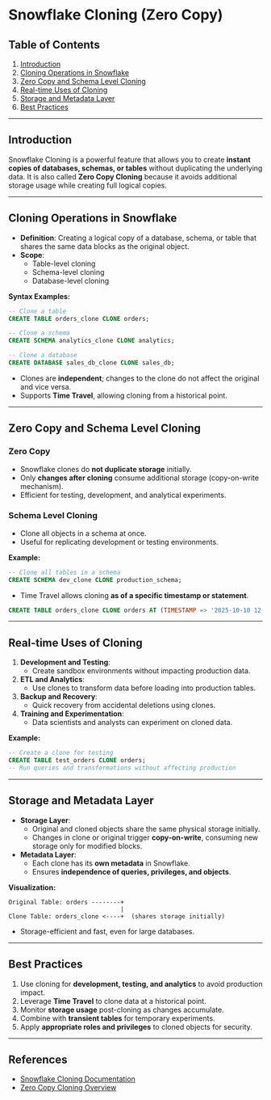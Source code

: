 # Snowflake Cloning (Zero Copy)

## Table of Contents
1. [Introduction](#introduction)  
2. [Cloning Operations in Snowflake](#cloning-operations-in-snowflake)  
3. [Zero Copy and Schema Level Cloning](#zero-copy-and-schema-level-cloning)  
4. [Real-time Uses of Cloning](#real-time-uses-of-cloning)  
5. [Storage and Metadata Layer](#storage-and-metadata-layer)  
6. [Best Practices](#best-practices)  

---

## Introduction

Snowflake Cloning is a powerful feature that allows you to create **instant copies of databases, schemas, or tables** without duplicating the underlying data. It is also called **Zero Copy Cloning** because it avoids additional storage usage while creating full logical copies.

---

## Cloning Operations in Snowflake

- **Definition**: Creating a logical copy of a database, schema, or table that shares the same data blocks as the original object.
- **Scope**:
  - Table-level cloning
  - Schema-level cloning
  - Database-level cloning

**Syntax Examples:**
```sql
-- Clone a table
CREATE TABLE orders_clone CLONE orders;

-- Clone a schema
CREATE SCHEMA analytics_clone CLONE analytics;

-- Clone a database
CREATE DATABASE sales_db_clone CLONE sales_db;
```

- Clones are **independent**; changes to the clone do not affect the original and vice versa.
- Supports **Time Travel**, allowing cloning from a historical point.

---

## Zero Copy and Schema Level Cloning

### Zero Copy

- Snowflake clones do **not duplicate storage** initially.
- Only **changes after cloning** consume additional storage (copy-on-write mechanism).
- Efficient for testing, development, and analytical experiments.

### Schema Level Cloning

- Clone all objects in a schema at once.
- Useful for replicating development or testing environments.

**Example:**
```sql
-- Clone all tables in a schema
CREATE SCHEMA dev_clone CLONE production_schema;
```

- Time Travel allows cloning **as of a specific timestamp or statement**.
```sql
CREATE TABLE orders_clone CLONE orders AT (TIMESTAMP => '2025-10-10 12:00:00');
```

---

## Real-time Uses of Cloning

1. **Development and Testing**:
   - Create sandbox environments without impacting production data.
2. **ETL and Analytics**:
   - Use clones to transform data before loading into production tables.
3. **Backup and Recovery**:
   - Quick recovery from accidental deletions using clones.
4. **Training and Experimentation**:
   - Data scientists and analysts can experiment on cloned data.

**Example:**
```sql
-- Create a clone for testing
CREATE TABLE test_orders CLONE orders;
-- Run queries and transformations without affecting production
```

---

## Storage and Metadata Layer

- **Storage Layer**:
  - Original and cloned objects share the same physical storage initially.
  - Changes in clone or original trigger **copy-on-write**, consuming new storage only for modified blocks.
- **Metadata Layer**:
  - Each clone has its **own metadata** in Snowflake.
  - Ensures **independence of queries, privileges, and objects**.

**Visualization:**
```
Original Table: orders --------+
                               |
Clone Table: orders_clone <----+  (shares storage initially)
```

- Storage-efficient and fast, even for large databases.

---

## Best Practices

1. Use cloning for **development, testing, and analytics** to avoid production impact.
2. Leverage **Time Travel** to clone data at a historical point.
3. Monitor **storage usage** post-cloning as changes accumulate.
4. Combine with **transient tables** for temporary experiments.
5. Apply **appropriate roles and privileges** to cloned objects for security.

---

## References

- [Snowflake Cloning Documentation](https://docs.snowflake.com/en/user-guide/databases-cloning.html)  
- [Zero Copy Cloning Overview](https://docs.snowflake.com/en/user-guide/zero-copy-clone.html)

